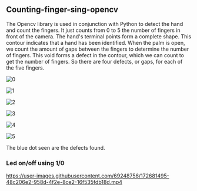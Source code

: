 ## Counting-finger-sing-opencv
The Opencv library is used in conjunction with Python to detect the hand and count the fingers.
It just counts from 0 to 5 the number of fingers in front of the camera.
The hand's terminal points form a complete shape.
This contour indicates that a hand has been identified.
When the palm is open, we count the amount of gaps between the fingers to determine the number of fingers.
This void forms a defect in the contour, which we can count to get the number of fingers.
So there are four defects, or gaps, for each of the five fingers.

![0](https://user-images.githubusercontent.com/69248756/172680548-f62590e2-c9a1-4358-8efb-64549376b5a3.PNG)


![1](https://user-images.githubusercontent.com/69248756/172680576-95bcf1ec-f3e4-48e1-9940-6340a0172e33.PNG)


![2](https://user-images.githubusercontent.com/69248756/172680582-08a137df-cd38-47dc-882b-aa6169868b70.PNG)


![3](https://user-images.githubusercontent.com/69248756/172680591-cd42df42-e614-42b3-911e-2655249b3315.PNG)


![4](https://user-images.githubusercontent.com/69248756/172680602-8e19184d-a808-47a8-98a6-0a7529157db4.PNG)


![5](https://user-images.githubusercontent.com/69248756/172680631-93866312-af42-4058-9e65-79261d3f9a2a.PNG)


The blue dot seen are the defects found.


### Led on/off using 1/0



https://user-images.githubusercontent.com/69248756/172681495-48c206e2-958d-4f2e-8ce2-16f535fdb18d.mp4

